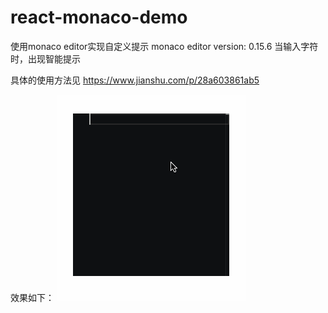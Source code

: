 # react-monaco-demo
使用monaco editor实现自定义提示
monaco editor version: 0.15.6
当输入字符时，出现智能提示

具体的使用方法见 https://www.jianshu.com/p/28a603861ab5

效果如下：
![domo](./gif/domo.gif)